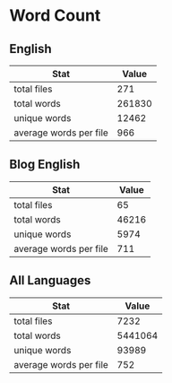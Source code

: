 # Word Count

## English

Stat | Value
---- | -----
total files | 271
total words | 261830
unique words | 12462
average words per file | 966

## Blog English

Stat | Value
---- | -----
total files | 65
total words | 46216
unique words | 5974
average words per file | 711

## All Languages

Stat | Value
---- | -----
total files | 7232
total words | 5441064
unique words | 93989
average words per file | 752
